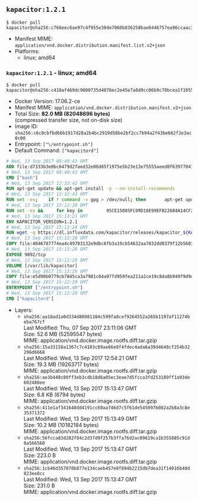 ## `kapacitor:1.2.1`

```console
$ docker pull kapacitor@sha256:c766eec6ae97c4f955e38de7060b836258bae0446757ea96ccaac3c97055ffcc
```

-	Manifest MIME: `application/vnd.docker.distribution.manifest.list.v2+json`
-	Platforms:
	-	linux; amd64

### `kapacitor:1.2.1` - linux; amd64

```console
$ docker pull kapacitor@sha256:c418af469dc9000735d4076ec2e45e7a8d9cc06b9c70bcea1f105583a481a7a9
```

-	Docker Version: 17.06.2-ce
-	Manifest MIME: `application/vnd.docker.distribution.manifest.v2+json`
-	Total Size: **82.0 MB (82048696 bytes)**  
	(compressed transfer size, not on-disk size)
-	Image ID: `sha256:c6c0cbfbd66b1917d28a2b4bc2919d58be2bf2cc7b94a2f43be662f2e3ac0c00`
-	Entrypoint: `["\/entrypoint.sh"]`
-	Default Command: `["kapacitord"]`

```dockerfile
# Wed, 13 Sep 2017 08:40:43 GMT
ADD file:d7333b3e0bc6479d2faed32e06d85f1975e5b23e13e75555aeed0f639770413b in / 
# Wed, 13 Sep 2017 08:40:43 GMT
CMD ["bash"]
# Wed, 13 Sep 2017 12:32:42 GMT
RUN apt-get update && apt-get install -y --no-install-recommends 		ca-certificates 		curl 		wget 	&& rm -rf /var/lib/apt/lists/*
# Wed, 13 Sep 2017 12:32:43 GMT
RUN set -ex; 	if ! command -v gpg > /dev/null; then 		apt-get update; 		apt-get install -y --no-install-recommends 			gnupg2 			dirmngr 		; 		rm -rf /var/lib/apt/lists/*; 	fi
# Wed, 13 Sep 2017 15:12:20 GMT
RUN set -ex &&     for key in         05CE15085FC09D18E99EFB22684A14CF2582E0C5 ;     do         gpg --keyserver ha.pool.sks-keyservers.net --recv-keys "$key" ||         gpg --keyserver pgp.mit.edu --recv-keys "$key" ||         gpg --keyserver keyserver.pgp.com --recv-keys "$key" ;     done
# Wed, 13 Sep 2017 15:12:21 GMT
ENV KAPACITOR_VERSION=1.2.1
# Wed, 13 Sep 2017 15:12:28 GMT
RUN wget -q https://dl.influxdata.com/kapacitor/releases/kapacitor_${KAPACITOR_VERSION}_amd64.deb.asc &&     wget -q https://dl.influxdata.com/kapacitor/releases/kapacitor_${KAPACITOR_VERSION}_amd64.deb &&     gpg --batch --verify kapacitor_${KAPACITOR_VERSION}_amd64.deb.asc kapacitor_${KAPACITOR_VERSION}_amd64.deb &&     dpkg -i kapacitor_${KAPACITOR_VERSION}_amd64.deb &&     rm -f kapacitor_${KAPACITOR_VERSION}_amd64.deb*
# Wed, 13 Sep 2017 15:12:28 GMT
COPY file:4046787774ea4c49703132e9dbc6fb3a19cb54632aa7032dd8379f12b56034d9 in /etc/kapacitor/kapacitor.conf 
# Wed, 13 Sep 2017 15:12:28 GMT
EXPOSE 9092/tcp
# Wed, 13 Sep 2017 15:12:28 GMT
VOLUME [/var/lib/kapacitor]
# Wed, 13 Sep 2017 15:12:29 GMT
COPY file:e5d90b0779cb7845ca3a7981c04a97fd959fea211a2ce19c8da8b949f9d9d04c in /entrypoint.sh 
# Wed, 13 Sep 2017 15:12:29 GMT
ENTRYPOINT ["/entrypoint.sh"]
# Wed, 13 Sep 2017 15:12:29 GMT
CMD ["kapacitord"]
```

-	Layers:
	-	`sha256:aa18ad1a0d334d80981104c599fa8cef9264552a265b1197af11274beba767cf`  
		Last Modified: Thu, 07 Sep 2017 23:11:06 GMT  
		Size: 52.6 MB (52595547 bytes)  
		MIME: application/vnd.docker.image.rootfs.diff.tar.gzip
	-	`sha256:15a33158a1367c7c4103c89ae66e8f4fdec4ada6a39d4648cf254b32296d6668`  
		Last Modified: Wed, 13 Sep 2017 12:54:21 GMT  
		Size: 19.3 MB (19263717 bytes)  
		MIME: application/vnd.docker.image.rootfs.diff.tar.gzip
	-	`sha256:ae3b448c00ff3eb3cdb18d6a05ec3eae7d5fcca3fd253189ff1a93de602488ee`  
		Last Modified: Wed, 13 Sep 2017 15:13:47 GMT  
		Size: 6.8 KB (6794 bytes)  
		MIME: application/vnd.docker.image.rootfs.diff.tar.gzip
	-	`sha256:411e1af341648dd4191cc60aa746d7c5f61de545097b082a2b8a3c8e35371372`  
		Last Modified: Wed, 13 Sep 2017 15:13:49 GMT  
		Size: 10.2 MB (10182184 bytes)  
		MIME: application/vnd.docker.image.rootfs.diff.tar.gzip
	-	`sha256:56fcca83d282f84c2d37d9f257b3ffa76d2ac09619ca1b355885c91d0a566560`  
		Last Modified: Wed, 13 Sep 2017 15:13:47 GMT  
		Size: 223.0 B  
		MIME: application/vnd.docker.image.rootfs.diff.tar.gzip
	-	`sha256:1cb46d357070b877e134caeb457e8f894b2215db7dea31f14016b40d823ee8cc`  
		Last Modified: Wed, 13 Sep 2017 15:13:47 GMT  
		Size: 231.0 B  
		MIME: application/vnd.docker.image.rootfs.diff.tar.gzip
